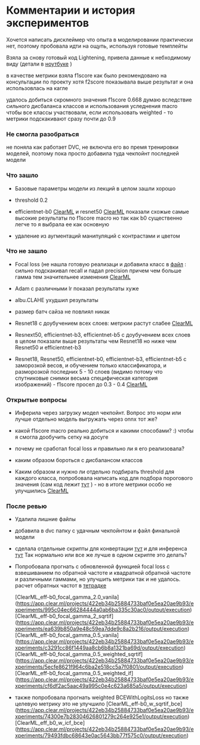 # Комментарии и история экспериментов


Хочется написать дисклеймер что опыта в моделировании практически нет, поэтому пробовала идти на ощупь, используя готовые темплейты

Взяла за снову готовый код Lightening, привела данные к небходимому виду (детали в [ноутбуке](notebooks/EDA.ipynb) )

в качестве метрики взяла f1score как было рекомендовано на консультации по проекту хотя f2score показывала выше результат и она использовлась на кагле

удалось добиться скромного значения f1score 0.668 думаю вследствие сильного дисбаланса классов и использования уследнения macro чтобы все классы участвовали, если использовать weighted - то метрики подскакивают сразу почти до 0.9


### Не смогла разобраться

не поняла как работает DVC, не включла его во премя тренировки моделей, поэтому пока просто добавила туда чекпойнт последней модели

### Что зашло
 
- Базовые параметры модели из лекций в целом зашли хорошо

- threshold 0.2

- efficientnet-b0 [ClearML](https://app.clear.ml/projects/422eb34b25884733baf0e5ea20ae9b93/experiments/fd74fab66fb346b2972ea4142f205012/output/execution) 
и resnet50 [ClearML](https://app.clear.ml/projects/422eb34b25884733baf0e5ea20ae9b93/experiments/ecee3257695e43b89fa1abd05092bf8d/output/execution) 
показали схожые самые высокие результаты по f1score macro но так как b0 существенно легче то я выбрала ее как основную

- удаление из аугментаций манипуляций с контрастами и цветом
  

### Что не зашло

- Focal loss (не нашла готовую реализаци и добавила класс в [файл](src/focal_loss.py) : сильно подскакивал recall и падал precision причем чем больше гамма тем значительнее изменения [ClearML](https://app.clear.ml/projects/422eb34b25884733baf0e5ea20ae9b93/experiments/d1313a54812e4eb199f0c6a372fa21cc/output/execution) 

- Adam c различными lr показал результаты хуже

- albu.CLAHE ухудшил результаты

-  размер батч сайза не повлиял никак

- Resnet18 с доубучением всех слоев: метркии растут слабее [ClearML](https://app.clear.ml/projects/422eb34b25884733baf0e5ea20ae9b93/experiments/c3bc30b88b8949fbae7182ed8f6da093/output/execution)

- Resnext50, efficientnet-b3, efficientnet-b5 с доубучением всех слоев в целом показали выше результаты чем Resnet18 но ниже чем Resnet50 и efficientnet-b3

- Resnet18, Resnet50, efficientnet-b0, efficientnet-b3, efficientnet-b5  с заморозкой весов, и обучением только классификатора, и разморозкой последних 5 - 10 слоев (видимо потому что спутниковые снимки весьма специфическая категория изображений) - f1score просел до 0.3 - 0.4 [ClearML](https://app.clear.ml/projects/422eb34b25884733baf0e5ea20ae9b93/experiments/c3bc30b88b8949fbae7182ed8f6da093/output/execution)  


### Открытые вопросы

  
- Инферила через загрузку модел чекпойнт. Вопрос это норм или лучше отдельно модель выгружать через onnx тот же?

- какой f1score macro реально добиться и какими способами? :) чтобы я смoгла дообучить сетку на досуге

- почему не сработал focal loss и правильно ли я его реализовала?

- каким образом бороться с дисбалансом классов 

- Каким образом и нужно ли отдельно подбирать threshold для каждого класса, попробовала написать код для подбора порогового значения (сам код лежит [тут](src/lightning_module_with_thld.py) ) - но в итоге метрики особо не улучшились [ClearML](https://app.clear.ml/projects/422eb34b25884733baf0e5ea20ae9b93/experiments/e902d4174136444e98b7840399848623/output/execution)

### После ревью

- Удалила лишние файлы

- добавила в dvc папку с удачным чекпойнтом и файл финальной модели

- сделала отдельные скрипты для конвертации [тут](src/convert_checkpoint.py) и для инференса [тут](src/infer.py)  Так нормально или все же лучше в одном скрипте это делать?

- Попробовала прогнать с обновленной функцией focal loss с взвешиванием по обратной частоте и квадратной обратной частоте и различными гаммами, но улучшить метрики так и не удалось. расчет обратныx частот в [тетрадке](notebooks/EDA.ipynb)
  
  [ClearML_eff-b0_focal_gamma_2.0_vanila]  (https://app.clear.ml/projects/422eb34b25884733baf0e5ea20ae9b93/experiments/995c04ec66284444a0ab6ba335c30ac0/output/execution)
  [ClearML_eff-b0_focal_gamma_2_sqrtif] (https://app.clear.ml/projects/422eb34b25884733baf0e5ea20ae9b93/experiments/ea639b850a9e48c59ea7dde9c8a2b216/output/execution)
  [ClearML_eff-b0_focal_gamma_0.5_vanila] (https://app.clear.ml/projects/422eb34b25884733baf0e5ea20ae9b93/experiments/c3291cc86f1449aa8cb6b8a1321ba69d/output/execution)
  [ClearML_eff-b0_focal_gamma_0.5_weighted_sqrtif] (https://app.clear.ml/projects/422eb34b25884733baf0e5ea20ae9b93/experiments/5ecfe8621f964c6ba2e518cc5a7f0801/output/execution)
  [ClearML_eff-b0_focal_gamma_0.5_weighted_if] (https://app.clear.ml/projects/422eb34b25884733baf0e5ea20ae9b93/experiments/cf6df2ac5aac49a995c0e4c623a685a5/output/execution)

- также попробовала прогнать weighted BCEWithLogitsLoss но также целевую метрику это не улучшило
  [ClearML_eff-b0_w_sqrtif_bce] (https://app.clear.ml/projects/422eb34b25884733baf0e5ea20ae9b93/experiments/74300e7b28304626801279c264e925e1/output/execution)
  [ClearML_eff_b0_w_icf_bce] (https://app.clear.ml/projects/422eb34b25884733baf0e5ea20ae9b93/experiments/79493fdbc68643e0ac5643bb77f575c0/output/execution)
  
  
